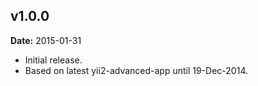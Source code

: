 v1.0.0
------
**Date:** 2015-01-31

- Initial release. 
- Based on latest yii2-advanced-app until 19-Dec-2014.

